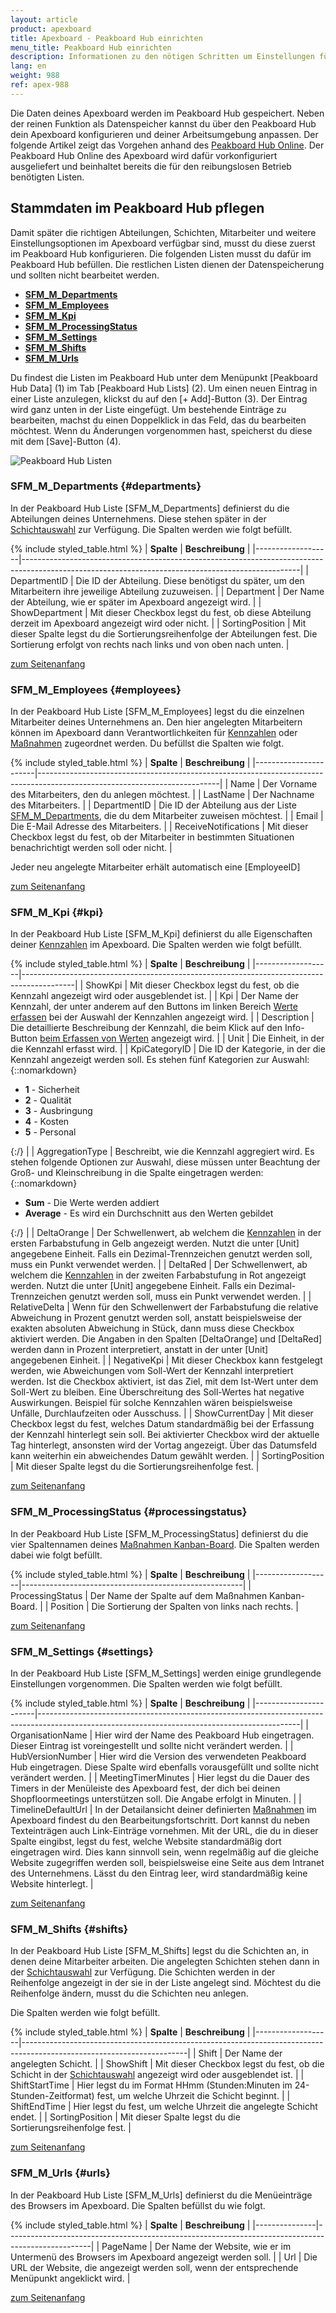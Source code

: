 ```yaml
---
layout: article
product: apexboard
title: Apexboard - Peakboard Hub einrichten
menu_title: Peakboard Hub einrichten
description: Informationen zu den nötigen Schritten um Einstellungen für das Apexboard im Peakboard Hub vorzunehmen
lang: en
weight: 988
ref: apex-988
---
```


Die Daten deines Apexboard werden im Peakboard Hub gespeichert. Neben der reinen Funktion als Datenspeicher kannst du über den Peakboard Hub dein Apexboard konfigurieren und deiner Arbeitsumgebung anpassen.
Der folgende Artikel zeigt das Vorgehen anhand des [Peakboard Hub Online](/hub/Peakboard_Hub_online/de-get-started-online.html). Der Peakboard Hub Online des Apexboard wird dafür vorkonfiguriert ausgeliefert und beinhaltet bereits die für den reibungslosen Betrieb benötigten Listen.

<a name="anfang"></a>

## Stammdaten im Peakboard Hub pflegen

Damit später die richtigen Abteilungen, Schichten, Mitarbeiter und weitere Einstellungsoptionen im Apexboard verfügbar sind, musst du diese zuerst im Peakboard Hub konfigurieren. Die folgenden Listen musst du dafür im Peakboard Hub befüllen. Die restlichen Listen dienen der Datenspeicherung und sollten nicht bearbeitet werden.

* **[SFM_M_Departments](#departments)**
* **[SFM_M_Employees](#employees)**
* **[SFM_M_Kpi](#kpi)**
* **[SFM_M_ProcessingStatus](#processingstatus)**
* **[SFM_M_Settings](#settings)**
* **[SFM_M_Shifts](#shifts)**
* **[SFM_M_Urls](#urls)**

Du findest die Listen im Peakboard Hub unter dem Menüpunkt [Peakboard Hub Data] (1) im Tab [Peakboard Hub Lists] (2). Um einen neuen Eintrag in einer Liste anzulegen, klickst du auf den [+ Add]-Button (3). Der Eintrag wird ganz unten in der Liste eingefügt. Um bestehende Einträge zu bearbeiten, machst du einen Doppelklick in das Feld, das du bearbeiten möchtest. Wenn du Änderungen vorgenommen hast, speicherst du diese mit dem [Save]-Button (4).

![Peakboard Hub Listen](/assets/images/apexboard/peakboardhub/de_apexboard-peakboardhub-01.png)

### SFM_M_Departments {#departments}

In der Peakboard Hub Liste [SFM_M_Departments] definierst du die Abteilungen deines Unternehmens. Diese stehen später in der [Schichtauswahl](/apexboard/de-apexboard-settings.html) zur Verfügung. Die Spalten werden wie folgt befüllt.

{% include styled_table.html %}
| **Spalte**        | **Beschreibung**                                                                                                                                  |
|-------------------|---------------------------------------------------------------------------------------------------------------------------------------------------|
| DepartmentID      | Die ID der Abteilung. Diese benötigst du später, um den Mitarbeitern ihre jeweilige Abteilung zuzuweisen.                                         |
| Department        | Der Name der Abteilung, wie er später im Apexboard angezeigt wird.                                                                                |
| ShowDepartment    | Mit dieser Checkbox legst du fest, ob diese Abteilung derzeit im Apexboard angezeigt wird oder nicht.                                             |
| SortingPosition   | Mit dieser Spalte legst du die Sortierungsreihenfolge der Abteilungen fest. Die Sortierung erfolgt von rechts nach links und von oben nach unten. |

[zum Seitenanfang](#anfang)

### SFM_M_Employees {#employees}

In der Peakboard Hub Liste [SFM_M_Employees] legst du die einzelnen Mitarbeiter deines Unternehmens an. Den hier angelegten Mitarbeitern können im Apexboard dann Verantwortlichkeiten für [Kennzahlen](/apexboard/de-apexboard-keyfigures.html) oder [Maßnahmen](/apexboard/de-apexboard-measures.html) zugeordnet werden. Du befüllst die Spalten wie folgt.

{% include styled_table.html %}
| **Spalte**            | **Beschreibung**                                                                                                          |
|-----------------------|---------------------------------------------------------------------------------------------------------------------------|
| Name                  | Der Vorname des Mitarbeiters, den du anlegen möchtest.                                                                    |
| LastName              | Der Nachname des Mitarbeiters.                                                                                            |
| DepartmentID          | Die ID der Abteilung aus der Liste [SFM_M_Departments](#departments), die du dem Mitarbeiter zuweisen möchtest.           |
| Email                 | Die E-Mail Adresse des Mitarbeiters.                                                                                      |
| ReceiveNotifications  | Mit dieser Checkbox legst du fest, ob der Mitarbeiter in bestimmten Situationen benachrichtigt werden soll oder nicht.    |

Jeder neu angelegte Mitarbeiter erhält automatisch eine [EmployeeID]

[zum Seitenanfang](#anfang)

### SFM_M_Kpi {#kpi}

In der Peakboard Hub Liste [SFM_M_Kpi] definierst du alle Eigenschaften deiner [Kennzahlen](/apexboard/de-apexboard-keyfigures.html) im Apexboard. Die Spalten werden wie folgt befüllt.

{% include styled_table.html %}
| **Spalte**        | **Beschreibung**                                                                          |
|-------------------|-------------------------------------------------------------------------------------------|
| ShowKpi           | Mit dieser Checkbox legst du fest, ob die Kennzahl angezeigt wird oder ausgeblendet ist.  |
| Kpi               | Der Name der Kennzahl, der unter anderem auf den Buttons im linken Bereich [Werte erfassen](/apexboard/de-apexboard-capture.html) bei der Auswahl der Kennzahlen angezeigt wird. |
| Description       | Die detaillierte Beschreibung der Kennzahl, die beim Klick auf den Info-Button [beim Erfassen von Werten](/apexboard/de-apexboard-capture.html) angezeigt wird. |
| Unit              | Die Einheit, in der die Kennzahl erfasst wird.                                            |
| KpiCategoryID     | Die ID der Kategorie, in der die Kennzahl angezeigt werden soll. Es stehen fünf Kategorien zur Auswahl: {::nomarkdown}<ul><li><b>1</b> - Sicherheit</li><li><b>2</b> - Qualität</li><li><b>3</b> - Ausbringung</li><li><b>4</b> - Kosten</li><li><b>5</b> - Personal</li></ul>{:/} |
| AggregationType   | Beschreibt, wie die Kennzahl aggregiert wird. Es stehen folgende Optionen zur Auswahl, diese müssen unter Beachtung der Groß- und Kleinschreibung in die Spalte eingetragen werden: {::nomarkdown}<ul><li><b>Sum</b> - Die Werte werden addiert</li><li><b>Average</b> - Es wird ein Durchschnitt aus den Werten gebildet</li></ul>{:/} |
| DeltaOrange       | Der Schwellenwert, ab welchem die [Kennzahlen](/apexboard/de-apexboard-keyfigures.html) in der ersten Farbabstufung in Gelb angezeigt werden. Nutzt die unter [Unit] angegebene Einheit. Falls ein Dezimal-Trennzeichen genutzt werden soll, muss ein Punkt verwendet werden. |
| DeltaRed          | Der Schwellenwert, ab welchem die [Kennzahlen](/apexboard/de-apexboard-keyfigures.html) in der zweiten Farbabstufung in Rot angezeigt werden. Nutzt die unter [Unit] angegebene Einheit. Falls ein Dezimal-Trennzeichen genutzt werden soll, muss ein Punkt verwendet werden. |
| RelativeDelta     | Wenn für den Schwellenwert der Farbabstufung die relative Abweichung in Prozent genutzt werden soll, anstatt beispielsweise der exakten absoluten Abweichung in Stück, dann muss diese Checkbox aktiviert werden. Die Angaben in den Spalten [DeltaOrange] und [DeltaRed] werden dann in Prozent interpretiert, anstatt in der unter [Unit] angegebenen Einheit. |
| NegativeKpi       | Mit dieser Checkbox kann festgelegt werden, wie Abweichungen vom Soll-Wert der Kennzahl interpretiert werden. Ist die Checkbox aktiviert, ist das Ziel, mit dem Ist-Wert unter dem Soll-Wert zu bleiben. Eine Überschreitung des Soll-Wertes hat negative Auswirkungen. Beispiel für solche Kennzahlen wären beispielsweise Unfälle, Durchlaufzeiten oder Ausschuss. |
| ShowCurrentDay    | Mit dieser Checkbox legst du fest, welches Datum standardmäßig bei der Erfassung der Kennzahl hinterlegt sein soll. Bei aktivierter Checkbox wird der aktuelle Tag hinterlegt, ansonsten wird der Vortag angezeigt. Über das Datumsfeld kann weiterhin ein abweichendes Datum gewählt werden. |
| SortingPosition   | Mit dieser Spalte legst du die Sortierungsreihenfolge fest.                               |

[zum Seitenanfang](#anfang)

### SFM_M_ProcessingStatus {#processingstatus}

In der Peakboard Hub Liste [SFM_M_ProcessingStatus] definierst du die vier Spaltennamen deines [Maßnahmen Kanban-Board](/apexboard/de-apexboard-measures.html). Die Spalten werden dabei wie folgt befüllt.

{% include styled_table.html %}
| **Spalte**        | **Beschreibung**                                      |
|-------------------|-------------------------------------------------------|
| ProcessingStatus  | Der Name der Spalte auf dem Maßnahmen Kanban-Board.   |
| Position          | Die Sortierung der Spalten von links nach rechts.     |

[zum Seitenanfang](#anfang)

### SFM_M_Settings {#settings}

In der Peakboard Hub Liste [SFM_M_Settings] werden einige grundlegende Einstellungen vorgenommen. Die Spalten werden wie folgt befüllt.

{% include styled_table.html %}
| **Spalte**            | **Beschreibung**                                                                                                                              |
|-----------------------|-----------------------------------------------------------------------------------------------------------------------------------------------|
| OrganisationName      | Hier wird der Name des Peakboard Hub eingetragen. Dieser Eintrag ist voreingestellt und sollte nicht verändert werden.                        |
| HubVersionNumber      | Hier wird die Version des verwendeten Peakboard Hub eingetragen. Diese Spalte wird ebenfalls vorausgefüllt und sollte nicht verändert werden. |
| MeetingTimerMinutes   | Hier legst du die Dauer des Timers in der Menüleiste des Apexboard fest, der dich bei deinen Shopfloormeetings unterstützen soll. Die Angabe erfolgt in Minuten. |
| TimelineDefaultUrl    | In der Detailansicht deiner definierten [Maßnahmen](/apexboard/de-apexboard-measures.html) im Apexboard findest du den Bearbeitungsfortschritt. Dort kannst du neben Texteinträgen auch Link-Einträge vornehmen. Mit der URL, die du in dieser Spalte eingibst, legst du fest, welche Website standardmäßig dort eingetragen wird. Dies kann sinnvoll sein, wenn regelmäßig auf die gleiche Website zugegriffen werden soll, beispielsweise eine Seite aus dem Intranet des Unternehmens. Lässt du den Eintrag leer, wird standardmäßig keine Website hinterlegt. |

[zum Seitenanfang](#anfang)

### SFM_M_Shifts {#shifts}

In der Peakboard Hub Liste [SFM_M_Shifts] legst du die Schichten an, in denen deine Mitarbeiter arbeiten. Die angelegten Schichten stehen dann in der [Schichtauswahl](/apexboard/de-apexboard-settings.html) zur Verfügung. Die Schichten werden in der Reihenfolge angezeigt in der sie in der Liste angelegt sind. Möchtest du die Reihenfolge ändern, musst du die Schichten neu anlegen.

Die Spalten werden wie folgt befüllt.

{% include styled_table.html %}
| **Spalte**        | **Beschreibung**                                                                                                      |
|-------------------|-----------------------------------------------------------------------------------------------------------------------|
| Shift             | Der Name der angelegten Schicht.                                                                                      |
| ShowShift         | Mit dieser Checkbox legst du fest, ob die Schicht in der [Schichtauswahl](/apexboard/de-apexboard-settings.html) angezeigt wird oder ausgeblendet ist. |
| ShiftStartTime    | Hier legst du im Format HHmm (Stunden:Minuten im 24-Stunden-Zeitformat) fest, um welche Uhrzeit die Schicht beginnt.  |
| ShiftEndTime      | Hier legst du fest, um welche Uhrzeit die angelegte Schicht endet.                                                    |
| SortingPosition   | Mit dieser Spalte legst du die Sortierungsreihenfolge fest.                                                           |

[zum Seitenanfang](#anfang)

### SFM_M_Urls {#urls}

In der Peakboard Hub Liste [SFM_M_Urls] definierst du die Menüeinträge des Browsers im Apexboard. Die Spalten befüllst du wie folgt.

{% include styled_table.html %}
| **Spalte**    | **Beschreibung**                                                                                  |
|---------------|---------------------------------------------------------------------------------------------------|
| PageName      | Der Name der Website, wie er im Untermenü des Browsers im Apexboard angezeigt werden soll.        |
| Url           | Die URL der Website, die angezeigt werden soll, wenn der entsprechende Menüpunkt angeklickt wird. |

[zum Seitenanfang](#anfang)
